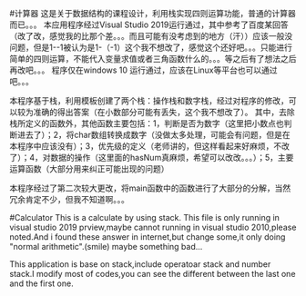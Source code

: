 #计算器
这是关于数据结构的课程设计，利用栈实现四则运算功能，普通的计算器而已。。。
本应用程序经过Visual Studio 2019运行通过，其中参考了百度某回答（改了改，感觉我的比那个差。。。而且可能有没考虑到的地方（汗））应该一般没问题，但是1--1被认为是1-（-1）这个我不想改了，感觉这个还好吧。。。只能进行简单的四则运算，不能代入变量求值或者三角函数什么的。。。等之后有了想法之后再改吧。。。
程序仅在windows 10 运行通过，应该在Linux等平台也可以通过吧。。。

本程序基于栈，利用模板创建了两个栈：操作栈和数字栈，经过对程序的修改，可以较为准确的得出答案（在小数部分可能有丢失，这个我不想改了）。
其中，去除栈所定义的函数外，其他函数主要包括：1，判断是否为数字（这里把小数点也判断进去了）；2，将char数组转换成数字（没做太多处理，可能会有问题，但是在本程序中应该没有）；3，优先级的定义（老师讲的，但这样看起来好麻烦，不改了）；4，对数据的操作（这里面的hasNum真麻烦，希望可以改改。。。）；5，主要运算函数（大部分用来纠正可能出现的问题）

本程序经过了第二次较大更改，将main函数中的函数进行了大部分的分解，当然冗余肯定不少，但我不知道啊。。。

#Calculator
This is a calculate by using stack.
This file is only running in visual studio 2019 prview,maybe cannot running in visual studio 2010,please noted.And i found these answer in internet,but change some,it only doing "normal arithmetic".(smile) maybe something bad...

This application is base on stack,include operatoar stack and number stack.I modify most of codes,you can see the different between the last one and the first one.
